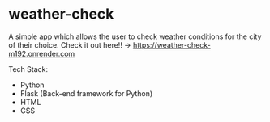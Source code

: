 # weather-check

A simple app which allows the user to check weather conditions for the city of their choice.
Check it out here!! -> https://weather-check-m192.onrender.com

Tech Stack:
- Python
- Flask (Back-end framework for Python)
- HTML
- CSS

